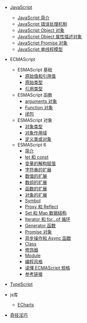 - [JavaScript](zh-cn/browser-side/javascript/js/)
  - [JavaScript 简介](zh-cn/javascript/js/js.md)
  - [JavaScript  错误处理机制](zh-cn/javascript/js/js-error.md)
  - [JavaScript  Object 对象](zh-cn/javascript/js/js-object.md)
  - [JavaScript  Object 属性描述对象](zh-cn/javascript/js/js-object-attribute.md)
  - [JavaScript Promise 对象](zh-cn/javascript/js/js-promise.md)
  - [JavaScript 单线程模型](zh-cn/javascript/js/js-单线程.md)

- ECMAScript
  - ESMAScript 基础
    - [原始值和引用值](zh-cn/browser-side/javascript/es/es6-原始值和引用值.md)
    - [原始类型](zh-cn/browser-side/javascript/es/es6-原始类型.md)
    - [引用类型](zh-cn/browser-side/javascript/es/es6-引用类型.md)
  - ESMAScript 函数
    - [arguments 对象](zh-cn/browser-side/javascript/es/es6-arguments.md)
    - [Function 对象](zh-cn/browser-side/javascript/es/es6-function.md)
    - [闭包](zh-cn/browser-side/javascript/es/es6-闭包.md)
  - ESMAScript 对象
    - [对象类型](zh-cn/browser-side/javascript/es/es6-对象类型.md)
    - [对象作用域](zh-cn/browser-side/javascript/es/es6-对象作用域.md)
    - [定义类或对象](zh-cn/browser-side/javascript/es/es6-定义类或对象.md)
  - ESMAScript 6
    - [简介](zh-cn/browser-side/javascript/es/es6-简介.md)
    - [let 和 const](zh-cn/browser-side/javascript/es/es6-let&const.md)
    - [变量的解构赋值](zh-cn/browser-side/javascript/es/es6-变量的解构赋值.md)
    - [字符串的扩展](zh-cn/browser-side/javascript/es/es6-字符串的扩展.md)
    - [数值的扩展](zh-cn/browser-side/javascript/es/es6-数值的扩展.md)
    - [数组的扩展](zh-cn/browser-side/javascript/es/es6-数组的扩展.md)
    - [函数的扩展](zh-cn/browser-side/javascript/es/es6-函数的扩展.md)
    - [对象的扩展](zh-cn/browser-side/javascript/es/es6-对象的扩展.md)
    - [Symbol](zh-cn/browser-side/javascript/es/es6-symbol.md)
    - [Proxy 和 Reflect](zh-cn/browser-side/javascript/es/es6-proxy&reflect.md)
    - [Set 和 Map 数据结构](zh-cn/browser-side/javascript/es/es6-Set和Map数据结构.md)
    - [Iterator 和 for...of 循环](zh-cn/browser-side/javascript/es/es6-Iterator和for...of循环.md)
    - [Generator 函数](zh-cn/browser-side/javascript/es/es6-Generator函数.md)
    - [Promise 对象](zh-cn/browser-side/javascript/es/es6-Promise对象.md)
    - [异步操作和 Async 函数](zh-cn/browser-side/javascript/es/es6-异步操作和Async函数.md)
    - [Class](zh-cn/browser-side/javascript/es/es6-Class.md)
    - [修饰器](zh-cn/browser-side/javascript/es/es6-decorator.md)
    - [Module](zh-cn/browser-side/javascript/es/es6-module.md)
    - [编程风格](zh-cn/browser-side/javascript/es/es6-编程风格.md)
    - [读懂 ECMAScript 规格](zh-cn/browser-side/javascript/es/读懂ECMAScript规格.md)
    - [参考链接](zh-cn/browser-side/javascript/es/参考链接.md)

- [TypeScript](zh-cn/browser-side/javascript/ts/)

- js库
  - [ECharts](zh-cn/browser-side/javascript/other/echarts/)

- [奇技淫巧](zh-cn/browser-side/javascript/js/奇技淫巧)
